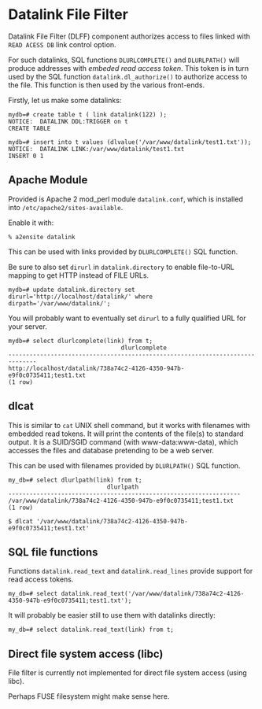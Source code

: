 Datalink File Filter
====================

Datalink File Filter (DLFF) component authorizes access to files linked with `READ ACESS DB` link control option.

For such datalinks, SQL functions `DLURLCOMPLETE()` and `DLURLPATH()` will produce addresses with *embeded read access token*.
This token is in turn used by the SQL function `datalink.dl_authorize()` to authorize access to the file. 
This function is then used by the various front-ends.

Firstly, let us make some datalinks:

    mydb=# create table t ( link datalink(122) );
    NOTICE:  DATALINK DDL:TRIGGER on t
    CREATE TABLE

    mydb=# insert into t values (dlvalue('/var/www/datalink/test1.txt'));
    NOTICE:  DATALINK LINK:/var/www/datalink/test1.txt
    INSERT 0 1


Apache Module
-------------

Provided is Apache 2 mod_perl module `datalink.conf`, which is installed into `/etc/apache2/sites-available`.

Enable it with:

    % a2ensite datalink

This can be used with links provided by `DLURLCOMPLETE()` SQL function. 

Be sure to also set `dirurl` in `datalink.directory` to enable file-to-URL mapping to get HTTP instead of FILE URLs.

    mydb=# update datalink.directory set dirurl='http://localhost/datalink/' where dirpath='/var/www/datalink/';

You will probably want to eventually set `dirurl` to a fully qualified URL for your server.

    mydb=# select dlurlcomplete(link) from t;
                                    dlurlcomplete                                 
    ------------------------------------------------------------------------------
    http://localhost/datalink/738a74c2-4126-4350-947b-e9f0c0735411;test1.txt
    (1 row)


dlcat
-----

This is similar to `cat` UNIX shell command, but it works with filenames with embedded read tokens.
It will print the contents of the file(s) to standard output. 
It is a SUID/SGID command (with www-data:www-data), which accesses the files and database pretending to
be a web server.

This can be used with filenames provided by `DLURLPATH()` SQL function. 

    my_db=# select dlurlpath(link) from t;
                                dlurlpath                             
    ------------------------------------------------------------------
    /var/www/datalink/738a74c2-4126-4350-947b-e9f0c0735411;test1.txt
    (1 row)

    $ dlcat '/var/www/datalink/738a74c2-4126-4350-947b-e9f0c0735411;test1.txt'


SQL file functions
------------------

Functions `datalink.read_text` and `datalink.read_lines` provide support for read access tokens.

    my_db=# select datalink.read_text('/var/www/datalink/738a74c2-4126-4350-947b-e9f0c0735411;test1.txt');

It will probably be easier still to use them with datalinks directly:

    my_db=# select datalink.read_text(link) from t;


Direct file system access (libc)
--------------------------------

File filter is currently not implemented for direct file system access (using libc). 

Perhaps FUSE filesystem might make sense here. 
